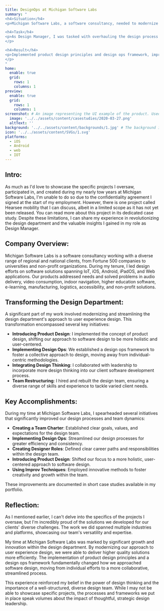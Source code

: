```yaml
---
title: DesignOps at Michigan Software Labs
summary: "
<h4>Situation</h4>
<p>Michigan Software Labs, a software consultancy, needed to modernize its design department to meet diverse client needs.</p>

<h4>Task</h4>
<p>As Design Manager, I was tasked with overhauling the design process and rebuilding the team.
</p>

<h4>Result</h4>  
<p>Implemented product design principles and design ops framework, improving efficiency and collaboration. Created a team charter, defined designer roles, and introduced improv techniques for creativity. These changes led to higher quality solutions and a more versatile, skilled design team capable of tackling complex projects across various industries and platforms.
</p>
"
home:
  enable: true
  grid:
    rows: 1
    columns: 1
preview:
  enable: true
  grid:
    rows: 1
    columns: 1
screenshot: # An image representing the UI example of the product. Used in preview cards
  image: '../../assets/content/casestudies/2020-03-27.png'
  altText: ''
background: '../../assets/content/backgrounds/1.jpg' # The background image used for preview cards
icon: '../../assets/content/SVGs/1.svg'
platforms:
  - iOS
  - Android
  - web
  - IOT
---
```


## Intro:

As much as I'd love to showcase the specific projects I oversaw, participated in, and created during my nearly tow years at Michigan Software Labs, I'm unable to do so due to the confidentiality agreement I signed at the start of my employment. However, there is one project called Hearsee mobility that I can discuss, albeit in a limited scope as it has not yet been released. You can read more about this project in its dedicated case study. Despite these limitations, I can share my experience in revolutionizing the design department and the valuable insights I gained in my role as Design Manager.

## Company Overview:

Michigan Software Labs is a software consultancy working with a diverse range of regional and national clients, from Fortune 500 companies to universities and non-profit organizations. During my tenure, I led design efforts on software solutions spanning IoT, iOS, Android, iPadOS, and Web applications. Our products addressed needs and solved problems in audio delivery, video consumption, indoor navigation, higher education software, e-learning, manufacturing, logistics, accessibility, and non-profit solutions.

## Transforming the Design Department:

A significant part of my work involved modernizing and streamlining the design department's approach to user experience design. This transformation encompassed several key initiatives:
- **Introducing Product Design**: I implemented the concept of product design, shifting our approach to software design to be more holistic and user-centered.
- **Implementing Design Ops**: We established a design ops framework to foster a collective approach to design, moving away from individual-centric methodologies.
- **Integrating Design Thinking**: I collaborated with leadership to incorporate more design thinking into our client software development process.
- **Team Restructuring**: I hired and rebuilt the design team, ensuring a diverse range of skills and experience to tackle varied client needs.

## Key Accomplishments:

During my time at Michigan Software Labs, I spearheaded several initiatives that significantly improved our design processes and team dynamics:
- **Creating a Team Charter**: Established clear goals, values, and expectations for the design team.
- **Implementing Design Ops**: Streamlined our design processes for greater efficiency and consistency.
- **Creating Designer Roles**: Defined clear career paths and responsibilities within the design team.
- **Introducing Product Design**: Shifted our focus to a more holistic, user-centered approach to software design.
- **Using Improv Techniques**: Employed innovative methods to foster creativity and growth within the team.

These improvements are documented in short case studies available in my portfolio.

## Reflection:

As I mentioned earlier, I can't delve into the specifics of the projects I oversaw, but I'm incredibly proud of the solutions we developed for our clients' diverse challenges. The work we did spanned multiple industries and platforms, showcasing our team's versatility and expertise.

My time at Michigan Software Labs was marked by significant growth and innovation within the design department. By modernizing our approach to user experience design, we were able to deliver higher quality solutions more efficiently. The implementation of product design principles and a design ops framework fundamentally changed how we approached software design, moving from individual efforts to a more collaborative, streamlined process.

This experience reinforced my belief in the power of design thinking and the importance of a well-structured, diverse design team. While I may not be able to showcase specific projects, the processes and frameworks we put in place speak volumes about the impact of thoughtful, strategic design leadership.